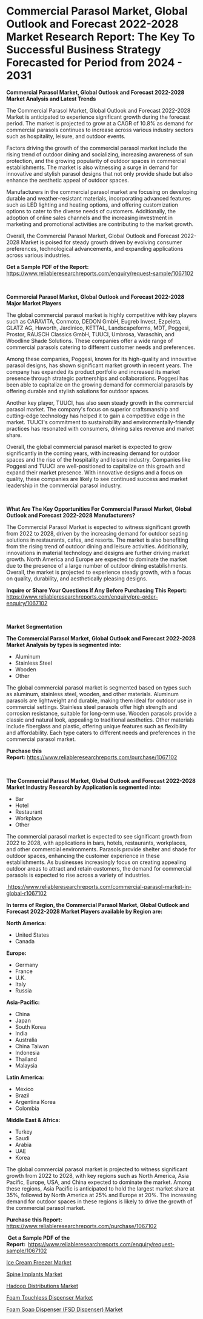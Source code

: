 <p><h1>Commercial Parasol Market, Global Outlook and Forecast 2022-2028 Market Research Report: The Key To Successful Business Strategy Forecasted for Period from 2024 - 2031</h1></p><p><strong>Commercial Parasol Market, Global Outlook and Forecast 2022-2028 Market Analysis and Latest Trends</strong></p>
<p><p>The Commercial Parasol Market, Global Outlook and Forecast 2022-2028 Market is anticipated to experience significant growth during the forecast period. The market is projected to grow at a CAGR of 10.8% as demand for commercial parasols continues to increase across various industry sectors such as hospitality, leisure, and outdoor events.</p><p>Factors driving the growth of the commercial parasol market include the rising trend of outdoor dining and socializing, increasing awareness of sun protection, and the growing popularity of outdoor spaces in commercial establishments. The market is also witnessing a surge in demand for innovative and stylish parasol designs that not only provide shade but also enhance the aesthetic appeal of outdoor spaces.</p><p>Manufacturers in the commercial parasol market are focusing on developing durable and weather-resistant materials, incorporating advanced features such as LED lighting and heating options, and offering customization options to cater to the diverse needs of customers. Additionally, the adoption of online sales channels and the increasing investment in marketing and promotional activities are contributing to the market growth.</p><p>Overall, the Commercial Parasol Market, Global Outlook and Forecast 2022-2028 Market is poised for steady growth driven by evolving consumer preferences, technological advancements, and expanding applications across various industries.</p></p>
<p><strong>Get a Sample PDF of the Report:&nbsp;</strong> <a href="https://www.reliableresearchreports.com/enquiry/request-sample/1067102">https://www.reliableresearchreports.com/enquiry/request-sample/1067102</a></p>
<p>&nbsp;</p>
<p><strong>Commercial Parasol Market, Global Outlook and Forecast 2022-2028 Major Market Players</strong></p>
<p><p>The global commercial parasol market is highly competitive with key players such as CARAVITA, Conmoto, DEDON GmbH, Eugreb Invest, Ezpeleta, GLATZ AG, Haworth, Jardinico, KETTAL, Landscapeforms, MDT, Poggesi, Prostor, RAUSCH Classics GmbH, TUUCI, Umbrosa, Varaschin, and Woodline Shade Solutions. These companies offer a wide range of commercial parasols catering to different customer needs and preferences.</p><p>Among these companies, Poggesi, known for its high-quality and innovative parasol designs, has shown significant market growth in recent years. The company has expanded its product portfolio and increased its market presence through strategic partnerships and collaborations. Poggesi has been able to capitalize on the growing demand for commercial parasols by offering durable and stylish solutions for outdoor spaces.</p><p>Another key player, TUUCI, has also seen steady growth in the commercial parasol market. The company's focus on superior craftsmanship and cutting-edge technology has helped it to gain a competitive edge in the market. TUUCI's commitment to sustainability and environmentally-friendly practices has resonated with consumers, driving sales revenue and market share.</p><p>Overall, the global commercial parasol market is expected to grow significantly in the coming years, with increasing demand for outdoor spaces and the rise of the hospitality and leisure industry. Companies like Poggesi and TUUCI are well-positioned to capitalize on this growth and expand their market presence. With innovative designs and a focus on quality, these companies are likely to see continued success and market leadership in the commercial parasol industry.</p></p>
<p>&nbsp;</p>
<p><strong>What Are The Key Opportunities For Commercial Parasol Market, Global Outlook and Forecast 2022-2028 Manufacturers?</strong></p>
<p><p>The Commercial Parasol Market is expected to witness significant growth from 2022 to 2028, driven by the increasing demand for outdoor seating solutions in restaurants, cafes, and resorts. The market is also benefiting from the rising trend of outdoor dining and leisure activities. Additionally, innovations in material technology and designs are further driving market growth. North America and Europe are expected to dominate the market due to the presence of a large number of outdoor dining establishments. Overall, the market is projected to experience steady growth, with a focus on quality, durability, and aesthetically pleasing designs.</p></p>
<p><strong>Inquire or Share Your Questions If Any Before Purchasing This Report:</strong> <a href="https://www.reliableresearchreports.com/enquiry/pre-order-enquiry/1067102">https://www.reliableresearchreports.com/enquiry/pre-order-enquiry/1067102</a></p>
<p>&nbsp;</p>
<p><strong>Market Segmentation</strong></p>
<p><strong>The Commercial Parasol Market, Global Outlook and Forecast 2022-2028 Market Analysis by types is segmented into:</strong></p>
<p><ul><li>Aluminum</li><li>Stainless Steel</li><li>Wooden</li><li>Other</li></ul></p>
<p><p>The global commercial parasol market is segmented based on types such as aluminum, stainless steel, wooden, and other materials. Aluminum parasols are lightweight and durable, making them ideal for outdoor use in commercial settings. Stainless steel parasols offer high strength and corrosion resistance, suitable for long-term use. Wooden parasols provide a classic and natural look, appealing to traditional aesthetics. Other materials include fiberglass and plastic, offering unique features such as flexibility and affordability. Each type caters to different needs and preferences in the commercial parasol market.</p></p>
<p><strong>Purchase this Report:&nbsp;</strong><a href="https://www.reliableresearchreports.com/purchase/1067102">https://www.reliableresearchreports.com/purchase/1067102</a></p>
<p>&nbsp;</p>
<p><strong>The Commercial Parasol Market, Global Outlook and Forecast 2022-2028 Market Industry Research by Application is segmented into:</strong></p>
<p><ul><li>Bar</li><li>Hotel</li><li>Restaurant</li><li>Workplace</li><li>Other</li></ul></p>
<p><p>The commercial parasol market is expected to see significant growth from 2022 to 2028, with applications in bars, hotels, restaurants, workplaces, and other commercial environments. Parasols provide shelter and shade for outdoor spaces, enhancing the customer experience in these establishments. As businesses increasingly focus on creating appealing outdoor areas to attract and retain customers, the demand for commercial parasols is expected to rise across a variety of industries.</p></p>
<p><a href="https://www.reliableresearchreports.com/commercial-parasol-market-in-global-r1067102">&nbsp;https://www.reliableresearchreports.com/commercial-parasol-market-in-global-r1067102</a></p>
<p><strong>In terms of Region, the Commercial Parasol Market, Global Outlook and Forecast 2022-2028 Market Players available by Region are:</strong></p>
<p>
    <p> <strong> North America: </strong>
        <ul>
            <li>United States</li>
            <li>Canada</li>
        </ul>
        </p> 
    <p> <strong> Europe: </strong>
        <ul>
            <li>Germany</li>
            <li>France</li>
            <li>U.K.</li>
            <li>Italy</li>
            <li>Russia</li>
        </ul>
        </p> 
    <p> <strong> Asia-Pacific: </strong>
        <ul>
            <li>China</li>
            <li>Japan</li>
            <li>South Korea</li>
            <li>India</li>
            <li>Australia</li>
            <li>China Taiwan</li>
            <li>Indonesia</li>
            <li>Thailand</li>
            <li>Malaysia</li>
        </ul>
        </p> 
    <p> <strong> Latin America: </strong>
        <ul>
            <li>Mexico</li>
            <li>Brazil</li>
            <li>Argentina Korea</li>
            <li>Colombia</li>
        </ul>
        </p> 
    <p> <strong> Middle East & Africa: </strong>
        <ul>
            <li>Turkey</li>
            <li>Saudi</li>
            <li>Arabia</li>
            <li>UAE</li>
            <li>Korea</li>
        </ul>
    </p>
    </p>
<p><p>The global commercial parasol market is projected to witness significant growth from 2022 to 2028, with key regions such as North America, Asia Pacific, Europe, USA, and China expected to dominate the market. Among these regions, Asia Pacific is anticipated to hold the largest market share at 35%, followed by North America at 25% and Europe at 20%. The increasing demand for outdoor spaces in these regions is likely to drive the growth of the commercial parasol market.</p></p>
<p><strong>Purchase this Report: </strong><a href="https://www.reliableresearchreports.com/purchase/1067102">https://www.reliableresearchreports.com/purchase/1067102</a></p>
<p>&nbsp;<strong>Get a Sample PDF of the Report:&nbsp;&nbsp;</strong><a href="https://www.reliableresearchreports.com/enquiry/request-sample/1067102">https://www.reliableresearchreports.com/enquiry/request-sample/1067102</a></p>
<p><strong></strong></p>
<p><p><a href="https://medium.com/@susanwest38/ice-cream-freezer-market-size-share-analysis-growth-trends-forecast-2024-2031-4e1de9f3b749">Ice Cream Freezer Market</a></p><p><a href="https://medium.com/@amanda.hamilton54645/insights-into-the-spine-implants-market-market-players-market-size-geographical-regions-and-fd9fe2afda06">Spine Implants Market</a></p><p><a href="https://issuu.com/reportprime-2/docs/hadoop-distributions-market-size-2030.pptx">Hadoop Distributions Market</a></p><p><a href="https://github.com/neilMartin36/Market-Research-Report-List-1/blob/main/foam-touchless-dispenser-market.md">Foam Touchless Dispenser Market</a></p><p><a href="https://github.com/smithy59/Market-Research-Report-List-1/blob/main/foam-soap-dispenser-fsd-dispenser-market.md">Foam Soap Dispenser (FSD Dispenser) Market</a></p></p>